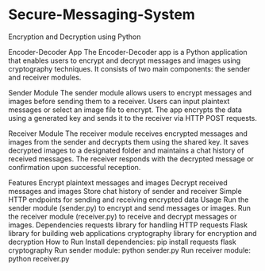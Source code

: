 # Secure-Messaging-System
Encryption and Decryption using Python

Encoder-Decoder App
The Encoder-Decoder app is a Python application that enables users to encrypt and decrypt messages and images using cryptography techniques. It consists of two main components: the sender and receiver modules.

Sender Module
The sender module allows users to encrypt messages and images before sending them to a receiver. Users can input plaintext messages or select an image file to encrypt. The app encrypts the data using a generated key and sends it to the receiver via HTTP POST requests.

Receiver Module
The receiver module receives encrypted messages and images from the sender and decrypts them using the shared key. It saves decrypted images to a designated folder and maintains a chat history of received messages. The receiver responds with the decrypted message or confirmation upon successful reception.

Features
Encrypt plaintext messages and images
Decrypt received messages and images
Store chat history of sender and receiver
Simple HTTP endpoints for sending and receiving encrypted data
Usage
Run the sender module (sender.py) to encrypt and send messages or images.
Run the receiver module (receiver.py) to receive and decrypt messages or images.
Dependencies
requests library for handling HTTP requests
Flask library for building web applications
cryptography library for encryption and decryption
How to Run
Install dependencies: pip install requests flask cryptography
Run sender module: python sender.py
Run receiver module: python receiver.py
